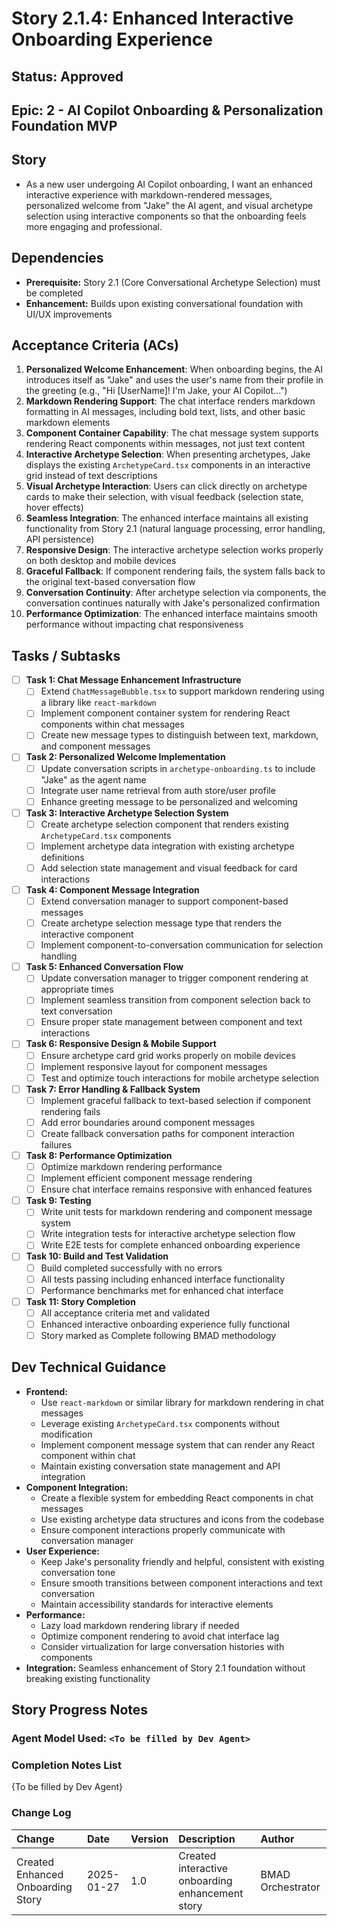 # Story 2.1.4: Enhanced Interactive Onboarding Experience

## Status: Approved

## Epic: 2 - AI Copilot Onboarding & Personalization Foundation MVP

## Story

- As a new user undergoing AI Copilot onboarding, I want an enhanced interactive experience with markdown-rendered messages, personalized welcome from "Jake" the AI agent, and visual archetype selection using interactive components so that the onboarding feels more engaging and professional.

## Dependencies

- **Prerequisite:** Story 2.1 (Core Conversational Archetype Selection) must be completed
- **Enhancement:** Builds upon existing conversational foundation with UI/UX improvements

## Acceptance Criteria (ACs)

1. **Personalized Welcome Enhancement**: When onboarding begins, the AI introduces itself as "Jake" and uses the user's name from their profile in the greeting (e.g., "Hi [UserName]! I'm Jake, your AI Copilot...")
2. **Markdown Rendering Support**: The chat interface renders markdown formatting in AI messages, including bold text, lists, and other basic markdown elements
3. **Component Container Capability**: The chat message system supports rendering React components within messages, not just text content
4. **Interactive Archetype Selection**: When presenting archetypes, Jake displays the existing `ArchetypeCard.tsx` components in an interactive grid instead of text descriptions
5. **Visual Archetype Interaction**: Users can click directly on archetype cards to make their selection, with visual feedback (selection state, hover effects)
6. **Seamless Integration**: The enhanced interface maintains all existing functionality from Story 2.1 (natural language processing, error handling, API persistence)
7. **Responsive Design**: The interactive archetype selection works properly on both desktop and mobile devices
8. **Graceful Fallback**: If component rendering fails, the system falls back to the original text-based conversation flow
9. **Conversation Continuity**: After archetype selection via components, the conversation continues naturally with Jake's personalized confirmation
10. **Performance Optimization**: The enhanced interface maintains smooth performance without impacting chat responsiveness

## Tasks / Subtasks

- [ ] **Task 1: Chat Message Enhancement Infrastructure**
    - [ ] Extend `ChatMessageBubble.tsx` to support markdown rendering using a library like `react-markdown`
    - [ ] Implement component container system for rendering React components within chat messages
    - [ ] Create new message types to distinguish between text, markdown, and component messages

- [ ] **Task 2: Personalized Welcome Implementation**
    - [ ] Update conversation scripts in `archetype-onboarding.ts` to include "Jake" as the agent name
    - [ ] Integrate user name retrieval from auth store/user profile
    - [ ] Enhance greeting message to be personalized and welcoming

- [ ] **Task 3: Interactive Archetype Selection System**
    - [ ] Create archetype selection component that renders existing `ArchetypeCard.tsx` components
    - [ ] Implement archetype data integration with existing archetype definitions
    - [ ] Add selection state management and visual feedback for card interactions

- [ ] **Task 4: Component Message Integration**
    - [ ] Extend conversation manager to support component-based messages
    - [ ] Create archetype selection message type that renders the interactive component
    - [ ] Implement component-to-conversation communication for selection handling

- [ ] **Task 5: Enhanced Conversation Flow**
    - [ ] Update conversation manager to trigger component rendering at appropriate times
    - [ ] Implement seamless transition from component selection back to text conversation
    - [ ] Ensure proper state management between component and text interactions

- [ ] **Task 6: Responsive Design & Mobile Support**
    - [ ] Ensure archetype card grid works properly on mobile devices
    - [ ] Implement responsive layout for component messages
    - [ ] Test and optimize touch interactions for mobile archetype selection

- [ ] **Task 7: Error Handling & Fallback System**
    - [ ] Implement graceful fallback to text-based selection if component rendering fails
    - [ ] Add error boundaries around component messages
    - [ ] Create fallback conversation paths for component interaction failures

- [ ] **Task 8: Performance Optimization**
    - [ ] Optimize markdown rendering performance
    - [ ] Implement efficient component message rendering
    - [ ] Ensure chat interface remains responsive with enhanced features

- [ ] **Task 9: Testing**
    - [ ] Write unit tests for markdown rendering and component message system
    - [ ] Write integration tests for interactive archetype selection flow
    - [ ] Write E2E tests for complete enhanced onboarding experience

- [ ] **Task 10: Build and Test Validation**
    - [ ] Build completed successfully with no errors
    - [ ] All tests passing including enhanced interface functionality
    - [ ] Performance benchmarks met for enhanced chat interface

- [ ] **Task 11: Story Completion**
    - [ ] All acceptance criteria met and validated
    - [ ] Enhanced interactive onboarding experience fully functional
    - [ ] Story marked as Complete following BMAD methodology

## Dev Technical Guidance

- **Frontend:**
    - Use `react-markdown` or similar library for markdown rendering in chat messages
    - Leverage existing `ArchetypeCard.tsx` components without modification
    - Implement component message system that can render any React component within chat
    - Maintain existing conversation state management and API integration
- **Component Integration:**
    - Create a flexible system for embedding React components in chat messages
    - Use existing archetype data structures and icons from the codebase
    - Ensure component interactions properly communicate with conversation manager
- **User Experience:**
    - Keep Jake's personality friendly and helpful, consistent with existing conversation tone
    - Ensure smooth transitions between component interactions and text conversation
    - Maintain accessibility standards for interactive elements
- **Performance:**
    - Lazy load markdown rendering library if needed
    - Optimize component rendering to avoid chat interface lag
    - Consider virtualization for large conversation histories with components
- **Integration:** Seamless enhancement of Story 2.1 foundation without breaking existing functionality

## Story Progress Notes

### Agent Model Used: `<To be filled by Dev Agent>`

### Completion Notes List

{To be filled by Dev Agent}

### Change Log

| Change                    | Date       | Version | Description                                    | Author     |
| :------------------------ | :--------- | :------ | :---------------------------------------------- | :--------- |
| Created Enhanced Onboarding Story | 2025-01-27 | 1.0   | Created interactive onboarding enhancement story | BMAD Orchestrator |

